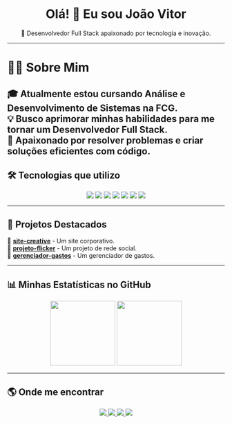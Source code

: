 <h1 align="center">Olá! 👋 Eu sou João Vitor</h1>

<p align="center">
  🚀 Desenvolvedor Full Stack apaixonado por tecnologia e inovação.
</p>



---
# 🧑‍💻 Sobre Mim
🎓 Atualmente estou cursando **Análise e Desenvolvimento de Sistemas** na **FCG**.  
💡 Busco aprimorar minhas habilidades para me tornar um **Desenvolvedor Full Stack**.  
📌 Apaixonado por resolver problemas e criar soluções eficientes com código.  
---

## 🛠️ Tecnologias que utilizo
<p align="center">
  <img src="https://img.shields.io/badge/-HTML5-E34F26?style=for-the-badge&logo=html5&logoColor=white">
  <img src="https://img.shields.io/badge/-CSS3-1572B6?style=for-the-badge&logo=css3&logoColor=white">
  <img src="https://img.shields.io/badge/-JavaScript-F7DF1E?style=for-the-badge&logo=javascript&logoColor=black">
  <img src="https://img.shields.io/badge/-React-61DAFB?style=for-the-badge&logo=react&logoColor=black">
  <img src="https://img.shields.io/badge/-Node.js-339933?style=for-the-badge&logo=node.js&logoColor=white">
  <img src="https://img.shields.io/badge/-Supabase-3ECF8E?style=for-the-badge&logo=supabase&logoColor=white">
  <img src="https://img.shields.io/badge/-Git-F05032?style=for-the-badge&logo=git&logoColor=white">
</p>

---

## 🚀 Projetos Destacados
📌 [**site-creative**](https://github.com/joaovitorrios/site-creative) - Um site corporativo.  
📌 [**projeto-flicker**](https://github.com/joaovitorrios/projeto-flicker) - Um projeto de rede social.  
📌 [**gerenciador-gastos**](https://github.com/joaovitorrios/gerenciador-gastos) - Um gerenciador de gastos.  

---

## 📊 Minhas Estatísticas no GitHub
<p align="center">
  <img height="150em" src="https://github-readme-stats.vercel.app/api?username=joaovitorrios&show_icons=true&theme=radical">
  <img height="150em" src="https://github-readme-stats.vercel.app/api/top-langs/?username=joaovitorrios&layout=compact&langs_count=7&theme=radical">
</p>

---

## 🌎 Onde me encontrar
<p align="center">
  <a href="https://www.linkedin.com/in/joaovitorrios/" target="_blank">
    <img src="https://img.shields.io/badge/-LinkedIn-0A66C2?style=for-the-badge&logo=linkedin&logoColor=white">
  </a>
  <a href="https://joaovitorriosdev.netlify.app" target="_blank">
    <img src="https://img.shields.io/badge/-Portfólio-000000?style=for-the-badge&logo=react&logoColor=white">
  </a>
  <a href="https://www.instagram.com/_joaovitorrioss/" target="_blank">
    <img src="https://img.shields.io/badge/-Instagram-E4405F?style=for-the-badge&logo=instagram&logoColor=white">
  </a>
  <a href="mailto:seuemail@gmail.com" target="_blank">
    <img src="https://img.shields.io/badge/-Email-D14836?style=for-the-badge&logo=gmail&logoColor=white">
  </a>
</p>
